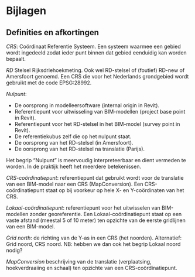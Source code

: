 # Bijlagen 
## Definities en afkortingen
<dfn>CRS</dfn>: Coördinaat Referentie Systeem. Een systeem waarmee een gebied wordt ingedeeld zodat ieder punt binnen dat gebied eenduidig kan worden bepaalt.

<dfn>RD</dfn> Stelsel Rijksdriehoekmeting. Ook wel RD-stelsel of (foutief) RD-new of Amersfoort genoemd. Een CRS die voor het Nederlands grondgebied wordt gebruikt met de code EPSG:28992.

<dfn>Nulpunt</dfn>: 
- De oorsprong in modelleersoftware (internal origin in Revit).
- Referentiepunt voor uitwisseling van BIM-modellen (project base point in Revit).
- Referentiepunt voor het RD-stelsel in het BIM-model (survey point in Revit).
- De referentiekubus zelf die op het nulpunt staat.
- De oorsprong van het RD-stelsel (in Amersfoort).
- De oorsprong van het RD-stelsel na translatie (Parijs).

Het begrip “Nulpunt” is meervoudig interpreteerbaar en dient vermeden te worden. In de praktijk heeft het meerdere betekenissen.


<dfn>CRS-coördinatiepunt</dfn>:
referentiepunt dat gebruikt wordt voor de translatie van een BIM-model naar een CRS (MapConversion). Een CRS-coördinatiepunt staat op bij voorkeur op hele X- en Y-coördinaten van het CRS.

<dfn>Lokaal-coördinatiepunt</dfn>:
referentiepunt voor het uitwisselen van BIM-modellen zonder georeferentie. Een Lokaal-coördinatiepunt staat op een vaste afstand (meestal 5 of 10 meter) ten opzichte van de eerste gridlijnen van een BIM-model.

<dfn>Grid north</dfn>:
de richting van de Y-as in een CRS (het noorden). Alternatief: Grid noord, CRS noord. NB: hebben we dan ook het begrip Lokaal noord nodig?

<dfn>MapConversion</dfn>
beschrijving van de translatie (verplaatsing, hoekverdraaiing en schaal) ten opzichte van een CRS-coördinatiepunt.